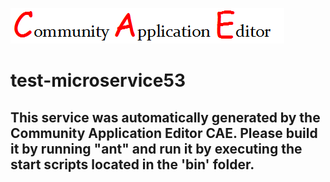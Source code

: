 ![CAE](https://github.com/CAE-Community-Application-Editor/CAE-Deployment-Temp/blob/master/microservice-test-microservice53/img/logo.png)  

test-microservice53
===================


This service was automatically generated by the Community Application Editor CAE. Please build it by running "ant" and run it by executing the start scripts located in the 'bin' folder.
---------------
